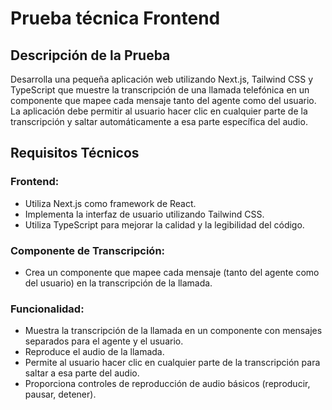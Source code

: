 # Prueba técnica Frontend

## Descripción de la Prueba

Desarrolla una pequeña aplicación web utilizando Next.js, Tailwind CSS y TypeScript que muestre la transcripción de una llamada telefónica en un componente que mapee cada mensaje tanto del agente como del usuario. La aplicación debe permitir al usuario hacer clic en cualquier parte de la transcripción y saltar automáticamente a esa parte específica del audio.

## Requisitos Técnicos

### Frontend:
- Utiliza Next.js como framework de React.
- Implementa la interfaz de usuario utilizando Tailwind CSS.
- Utiliza TypeScript para mejorar la calidad y la legibilidad del código.

### Componente de Transcripción:
- Crea un componente que mapee cada mensaje (tanto del agente como del usuario) en la transcripción de la llamada.

### Funcionalidad:
- Muestra la transcripción de la llamada en un componente con mensajes separados para el agente y el usuario.
- Reproduce el audio de la llamada.
- Permite al usuario hacer clic en cualquier parte de la transcripción para saltar a esa parte del audio.
- Proporciona controles de reproducción de audio básicos (reproducir, pausar, detener).
